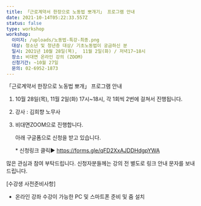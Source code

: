 ```yaml
---
title: 「근로계약서 한장으로 노동법 뽀개기」 프로그램 안내
date: 2021-10-14T05:22:33.557Z
status: false
type: workshop
workshop:
  이미지: /uploads/노동법-특강-최종.png
  대상: 청소년 및 청년층 대상/ 기초노동법이 궁금하신 분
  일시: 2021년 10월 28일(목),  11월 2일(화) / 저녁17~18시
  장소: 비대면 온라인 강의 (ZOOM)
  신청기간: ~10월 27일
  문의: 02-6952-1873
---
```

「근로계약서 한장으로 노동법 뽀개」 프로그램 안내

1. 10월 28일(목), 11월 2일(화)  17시~18시,  각 1회씩 2번에 걸쳐서 진행됩니다.
2. 강사 : 김희향 노무사
3. 비대면ZOOM으로 진행합니다.

   아래 구글폼으로 신청을 받고 있습니다.

   \* 신청링크 클릭▶[](https://www.eplabor.org/workshops/%EC%9B%94%EA%B8%89%EC%9D%B4-%ED%86%B5%EC%9E%A5%EC%9D%84-%EC%8A%A4%EC%B9%98%EB%8A%94-%EC%9B%94%EA%B8%89%EC%9F%81%EC%9D%B4%EB%93%A4%EC%9D%84-%EC%9C%84%ED%95%9C-%EC%9E%AC%ED%85%8C%ED%81%AC-%EC%B2%AB%EA%B1%B8%EC%9D%8C/1.%20https://forms.gle/MdfAxEuKvu3qFNpd9)[](https://www.eplabor.org/workshops/%EC%9B%94%EA%B8%89%EC%9D%B4-%ED%86%B5%EC%9E%A5%EC%9D%84-%EC%8A%A4%EC%B9%98%EB%8A%94-%EC%9B%94%EA%B8%89%EC%9F%81%EC%9D%B4%EB%93%A4%EC%9D%84-%EC%9C%84%ED%95%9C-%EC%9E%AC%ED%85%8C%ED%81%AC-%EC%B2%AB%EA%B1%B8%EC%9D%8C/1.%20https://forms.gle/MdfAxEuKvu3qFNpd9)[](https://forms.gle/MdfAxEuKvu3qFNpd9) https://forms.gle/qFD2XxAJDDHdgpYWA

많은 관심과 참여 부탁드립니다. 신청자분들께는 강의 전 별도로 링크 안내 문자를 보내드립니다.

\[수강생 사전준비사항]

* 온라인 강좌 수강이 가능한 PC 및 스마트폰 준비 및 줌 설치